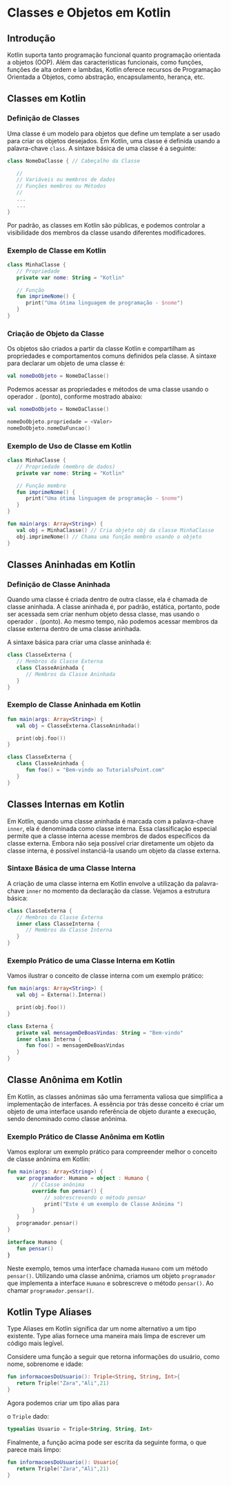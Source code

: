 # Classes e Objetos em Kotlin

## Introdução

Kotlin suporta tanto programação funcional quanto programação orientada a objetos (OOP). Além das características funcionais, como funções, funções de alta ordem e lambdas, Kotlin oferece recursos de Programação Orientada a Objetos, como abstração, encapsulamento, herança, etc. 

## Classes em Kotlin

### Definição de Classes

Uma classe é um modelo para objetos que define um template a ser usado para criar os objetos desejados. Em Kotlin, uma classe é definida usando a palavra-chave `class`. A sintaxe básica de uma classe é a seguinte:

```kotlin
class NomeDaClasse { // Cabeçalho da Classe

   //
   // Variáveis ou membros de dados
   // Funções membros ou Métodos
   //
   ...
   ...
}
```

Por padrão, as classes em Kotlin são públicas, e podemos controlar a visibilidade dos membros da classe usando diferentes modificadores.

### Exemplo de Classe em Kotlin

```kotlin
class MinhaClasse {
   // Propriedade
   private var nome: String = "Kotlin"

   // Função
   fun imprimeNome() {
      print("Uma ótima linguagem de programação - $nome")
   }
}
```

### Criação de Objeto da Classe

Os objetos são criados a partir da classe Kotlin e compartilham as propriedades e comportamentos comuns definidos pela classe. A sintaxe para declarar um objeto de uma classe é:

```kotlin
val nomeDoObjeto = NomeDaClasse()
```

Podemos acessar as propriedades e métodos de uma classe usando o operador `.` (ponto), conforme mostrado abaixo:

```kotlin
val nomeDoObjeto = NomeDaClasse()

nomeDoObjeto.propriedade = <Valor>
nomeDoObjeto.nomeDaFuncao()
```

### Exemplo de Uso de Classe em Kotlin

```kotlin
class MinhaClasse {
   // Propriedade (membro de dados)
   private var nome: String = "Kotlin"

   // Função membro
   fun imprimeNome() {
      print("Uma ótima linguagem de programação - $nome")
   }
}

fun main(args: Array<String>) {
   val obj = MinhaClasse() // Cria objeto obj da classe MinhaClasse
   obj.imprimeNome() // Chama uma função membro usando o objeto
}
```

## Classes Aninhadas em Kotlin

### Definição de Classe Aninhada

Quando uma classe é criada dentro de outra classe, ela é chamada de classe aninhada. A classe aninhada é, por padrão, estática, portanto, pode ser acessada sem criar nenhum objeto dessa classe, mas usando o operador `.` (ponto). Ao mesmo tempo, não podemos acessar membros da classe externa dentro de uma classe aninhada.

A sintaxe básica para criar uma classe aninhada é:

```kotlin
class ClasseExterna {
   // Membros da Classe Externa
   class ClasseAninhada {
      // Membros da Classe Aninhada
   }
}
```

### Exemplo de Classe Aninhada em Kotlin

```kotlin
fun main(args: Array<String>) {
   val obj = ClasseExterna.ClasseAninhada()

   print(obj.foo())
}

class ClasseExterna {
   class ClasseAninhada {
      fun foo() = "Bem-vindo ao TutorialsPoint.com"
   }
}
```

## Classes Internas em Kotlin

Em Kotlin, quando uma classe aninhada é marcada com a palavra-chave `inner`, ela é denominada como classe interna. Essa classificação especial permite que a classe interna acesse membros de dados específicos da classe externa. Embora não seja possível criar diretamente um objeto da classe interna, é possível instanciá-la usando um objeto da classe externa.

### Sintaxe Básica de uma Classe Interna

A criação de uma classe interna em Kotlin envolve a utilização da palavra-chave `inner` no momento da declaração da classe. Vejamos a estrutura básica:

```kotlin
class ClasseExterna {
   // Membros da Classe Externa
   inner class ClasseInterna {
      // Membros da Classe Interna
   }
}
```

### Exemplo Prático de uma Classe Interna em Kotlin

Vamos ilustrar o conceito de classe interna com um exemplo prático:

```kotlin
fun main(args: Array<String>) {
   val obj = Externa().Interna()

   print(obj.foo())
}

class Externa {
   private val mensagemDeBoasVindas: String = "Bem-vindo"
   inner class Interna {
      fun foo() = mensagemDeBoasVindas
   }
}
```

## Classe Anônima em Kotlin


Em Kotlin, as classes anônimas são uma ferramenta valiosa que simplifica a implementação de interfaces. A essência por trás desse conceito é criar um objeto de uma interface usando referência de objeto durante a execução, sendo denominado como classe anônima.

### Exemplo Prático de Classe Anônima em Kotlin

Vamos explorar um exemplo prático para compreender melhor o conceito de classe anônima em Kotlin:

```kotlin
fun main(args: Array<String>) {
   var programador: Humano = object : Humano { 
        // Classe anônima
        override fun pensar() { 
            // sobrescrevendo o método pensar
            print("Este é um exemplo de Classe Anônima ")
        }
   }
   programador.pensar()
}

interface Humano {
   fun pensar()
}
```

Neste exemplo, temos uma interface chamada `Humano` com um método `pensar()`. Utilizando uma classe anônima, criamos um objeto `programador` que implementa a interface `Humano` e sobrescreve o método `pensar()`. Ao chamar `programador.pensar()`.


## Kotlin Type Aliases

Type Aliases em Kotlin significa dar um nome alternativo a um tipo existente. Type alias fornece uma maneira mais limpa de escrever um código mais legível.

Considere uma função a seguir que retorna informações do usuário, como nome, sobrenome e idade:

```kotlin
fun informacoesDoUsuario(): Triple<String, String, Int>{
   return Triple("Zara","Ali",21)
}
```

Agora podemos criar um tipo alias para

 o `Triple` dado:

```kotlin
typealias Usuario = Triple<String, String, Int>
```

Finalmente, a função acima pode ser escrita da seguinte forma, o que parece mais limpo:

```kotlin
fun informacoesDoUsuario(): Usuario{
   return Triple("Zara","Ali",21)
}
```